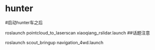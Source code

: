 # hunter

#启动hunter车之后

roslaunch pointcloud_to_laserscan xiaoqiang_rslidar.launch   ##话题注意


roslaunch scout_bringup navigation_4wd.launch
